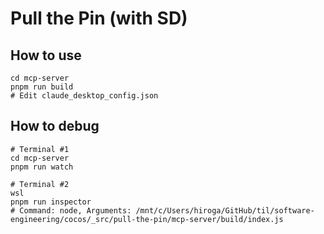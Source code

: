 # Pull the Pin (with SD)

## How to use

```console
cd mcp-server
pnpm run build
# Edit claude_desktop_config.json
```

## How to debug

```console
# Terminal #1
cd mcp-server
pnpm run watch

# Terminal #2
wsl
pnpm run inspector
# Command: node, Arguments: /mnt/c/Users/hiroga/GitHub/til/software-engineering/cocos/_src/pull-the-pin/mcp-server/build/index.js
```
